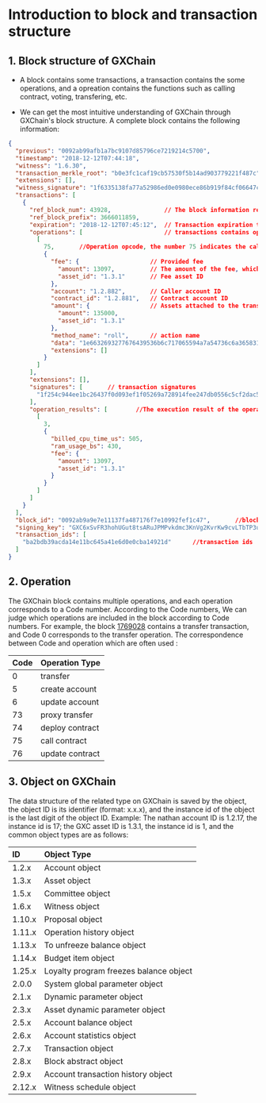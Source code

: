 # Introduction to block and transaction structure

## 1. Block structure of GXChain

- A block contains some transactions, a transaction contains the some operations, and a opreation contains the functions such as calling contract, voting, transfering, etc.


- We can get the most intuitive understanding of GXChain through GXChain's block structure. A complete block contains the following information:

``` json
{
  "previous": "0092ab99afb1a7bc9107d85796ce7219214c5700",                   //ID of the previous block
  "timestamp": "2018-12-12T07:44:18",                                       //Generate timestamp of the block
  "witness": "1.6.30",                                                      //object ID
  "transaction_merkle_root": "b0e3fc1caf19cb57530f5b14ad903779221f487c",    //Trading Merkelgen
  "extensions": [],
  "witness_signature": "1f6335138fa77a52986ed0e0980ece86b919f84cf06647c2fdea3382578287c2e5403088d960cd75d5d5f134647bae80d1189e0a417f0d5bc127b294949864d662",    //signature
  "transactions": [
    {
      "ref_block_num": 43928,               // The block information referenced by the transaction (ref_block_num, ref_block_prefix are from the previous block ID, which can be specified by itself)
      "ref_block_prefix": 3666011859,
      "expiration": "2018-12-12T07:45:12",  // Transaction expiration time
      "operations": [                       // transactions contains operations
        [
          75,       //Operation opcode, the number 75 indicates the call contract
          {
            "fee": {                    // Provided fee
              "amount": 13097,          // The amount of the fee, which contains accuracy information. For example, if the accuracy is 5, the fee should be divide by 100000.
              "asset_id": "1.3.1"       // Fee asset ID
            },
            "account": "1.2.882",       // Caller account ID
            "contract_id": "1.2.881",   // Contract account ID
            "amount": {                 // Assets attached to the transaction
              "amount": 135000,
              "asset_id": "1.3.1"
            },
            "method_name": "roll",      // action name
            "data": "1e6632693277676439536b6c717065594a7a54736c6a3658316e4873797941008813",     //action params
            "extensions": []
          }
        ]
      ],
      "extensions": [],
      "signatures": [       // transaction signatures
        "1f254c944ee1bc26437f0d093ef1f05269a728914fee247db0556c5cf2dac52158124c495ddb404be83f5f08ac7960593ae0e2ccc9372d138c873d68bd6b9a99b6"
      ],
      "operation_results": [        //The execution result of the operation which includes the cost of handing、cpu and ram
        [
          3,
          {
            "billed_cpu_time_us": 505,
            "ram_usage_bs": 430,
            "fee": {
              "amount": 13097,
              "asset_id": "1.3.1"
            }
          }
        ]
      ]
    }
  ],
  "block_id": "0092ab9a9e7e11137fa487176f7e10992fef1c47",       //block id
  "signing_key": "GXC6xSvFR3hohUGut8tsARuJPMPvkdmc3KnVg2KvrKw9cvLTbTP3u",   //Public key of the TrustNode
  "transaction_ids": [
    "ba2bdb39acda14e11bc645a41e6d0e0cba14921d"      //transaction ids
  ]
}
```
## 2. Operation

The GXChain block contains multiple operations, and each operation corresponds to a Code number. According to the Code numbers, We can judge which operations are included in the block according to Code numbers. For example, the block [1769028](https://block.gxb.io/#/block/1769028) contains a transfer transaction, and Code 0 corresponds to the transfer operation. The correspondence between Code and operation which are often used :

| Code | Operation Type |
| :--- | :--- |
| 0 | transfer |
| 5 | create account |
| 6 | update account |
| 73 | proxy transfer |
| 74 | deploy contract |
| 75 | call contract |
| 76 | update contract |

## 3. Object on GXChain

The data structure of the related type on GXChain is saved by the object, the object ID is its identifier (format: x.x.x), and the instance id of the object is the last digit of the object ID. Example: The nathan account ID is 1.2.17, the instance id is 17; the GXC asset ID is 1.3.1, the instance id is 1, and the common object types are as follows:

| ID | Object Type |
| :--- | :--- |
| 1.2.x | Account object |
| 1.3.x | Asset object |
| 1.5.x | Committee object |
| 1.6.x | Witness object |
| 1.10.x | Proposal object |
| 1.11.x | Operation history object |
| 1.13.x | To unfreeze balance object |
| 1.14.x | Budget item object |
| 1.25.x | Loyalty program freezes balance object |
| 2.0.0 | System global parameter object |
| 2.1.x | Dynamic parameter object |
| 2.3.x | Asset dynamic parameter object |
| 2.5.x | Account balance object |
| 2.6.x | Account statistics object |
| 2.7.x | Transaction object |
| 2.8.x | Block abstract object |
| 2.9.x | Account transaction history object |
| 2.12.x | Witness schedule object|
